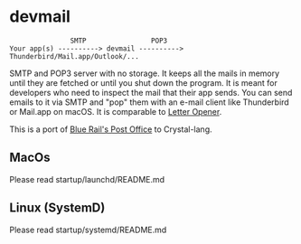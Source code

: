 # devmail

                   SMTP                POP3     
    Your app(s) ----------> devmail ----------> Thunderbird/Mail.app/Outlook/...
    

SMTP and POP3 server with no storage. It keeps all the mails in memory until they are fetched or until you shut down the program. It is meant for developers who need to inspect the mail that their app sends. You can send emails to it via SMTP and "pop" them with an e-mail client like Thunderbird or Mail.app on macOS. It is comparable to [Letter Opener](https://github.com/ryanb/letter_opener).

This is a port of [Blue Rail's Post Office](https://github.com/bluerail/post_office) to Crystal-lang.

## MacOs

Please read startup/launchd/README.md

## Linux (SystemD)

Please read startup/systemd/README.md
